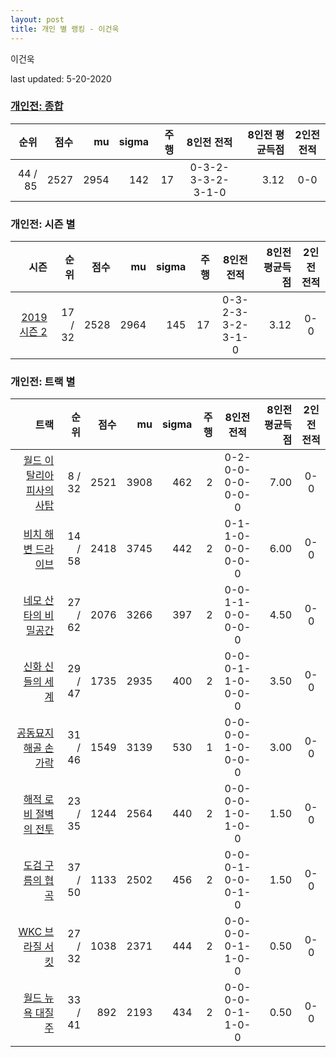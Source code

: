 ```yaml
---
layout: post
title: 개인 별 랭킹 - 이건욱
---
```


이건욱

last updated: 5-20-2020

### [개인전: 종합](../singles-full)

| 순위 | 점수 | mu | sigma | 주행 | 8인전 전적 | 8인전 평균득점 | 2인전 전적 |
|---:|---:|---:|---:|---:|:---:|---:|:---:|
| 44 / 85 | 2527 | 2954 | 142 | 17 | 0-3-2-3-3-2-3-1-0 | 3.12 | 0-0 |

### 개인전: 시즌 별

| 시즌 | 순위 | 점수 | mu | sigma | 주행 | 8인전 전적 | 8인전 평균득점 | 2인전 전적 |
|---:|---:|---:|---:|---:|---:|:---:|---:|:---:|
| [2019 시즌 2](../singles-s2019_2) | 17 / 32 | 2528 | 2964 | 145 | 17 |  0-3-2-3-3-2-3-1-0 | 3.12 | 0-0 |

### 개인전: 트랙 별

| 트랙 | 순위 | 점수 | mu | sigma | 주행 | 8인전 전적 | 8인전 평균득점 | 2인전 전적 |
|---:|---:|---:|---:|---:|---:|:---:|---:|:---:|
| [월드 이탈리아 피사의 사탑](../pizza) | 8 / 32 | 2521 | 3908 | 462 | 2 | 0-2-0-0-0-0-0-0-0 | 7.00 | 0-0 |
| [비치 해변 드라이브](../haebyun) | 14 / 58 | 2418 | 3745 | 442 | 2 | 0-1-1-0-0-0-0-0-0 | 6.00 | 0-0 |
| [네모 산타의 비밀공간](../santa) | 27 / 62 | 2076 | 3266 | 397 | 2 | 0-0-1-1-0-0-0-0-0 | 4.50 | 0-0 |
| [신화 신들의 세계](../shinsegye) | 29 / 47 | 1735 | 2935 | 400 | 2 | 0-0-0-1-1-0-0-0-0 | 3.50 | 0-0 |
| [공동묘지 해골 손가락](../haeson) | 31 / 46 | 1549 | 3139 | 530 | 1 | 0-0-0-0-1-0-0-0-0 | 3.00 | 0-0 |
| [해적 로비 절벽의 전투](../lobby) | 23 / 35 | 1244 | 2564 | 440 | 2 | 0-0-0-0-1-0-1-0-0 | 1.50 | 0-0 |
| [도검 구름의 협곡](../hyupgog) | 37 / 50 | 1133 | 2502 | 456 | 2 | 0-0-0-1-0-0-0-1-0 | 1.50 | 0-0 |
| [WKC 브라질 서킷](../brazil) | 27 / 32 | 1038 | 2371 | 444 | 2 | 0-0-0-0-0-1-1-0-0 | 0.50 | 0-0 |
| [월드 뉴욕 대질주](../newyork) | 33 / 41 | 892 | 2193 | 434 | 2 | 0-0-0-0-0-1-1-0-0 | 0.50 | 0-0 |
